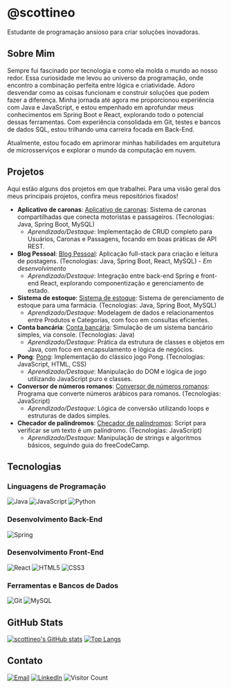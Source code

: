 # @scottineo

Estudante de programação ansioso para criar soluções inovadoras.

## Sobre Mim

Sempre fui fascinado por tecnologia e como ela molda o mundo ao nosso redor. Essa curiosidade me levou ao universo da programação, onde encontro a combinação perfeita entre lógica e criatividade. Adoro desvendar como as coisas funcionam e construir soluções que podem fazer a diferença. Minha jornada até agora me proporcionou experiência com Java e JavaScript, e estou empenhado em aprofundar meus conhecimentos em Spring Boot e React, explorando todo o potencial dessas ferramentas. Com experiência consolidada em Git, testes e bancos de dados SQL, estou trilhando uma carreira focada em Back-End.

Atualmente, estou focado em aprimorar minhas habilidades em arquitetura de microsserviços e explorar o mundo da computação em nuvem.

## Projetos

Aqui estão alguns dos projetos em que trabalhei. Para uma visão geral dos meus principais projetos, confira meus repositórios fixados!

*   **Aplicativo de caronas**: [Aplicativo de caronas](https://github.com/Turma-81-grupo-4/Aplicativo-Carona/): Sistema de caronas compartilhadas que conecta motoristas e passageiros. (Tecnologias: Java, Spring Boot, MySQL)
    *   *Aprendizado/Destaque*: Implementação de CRUD completo para Usuários, Caronas e Passagens, focando em boas práticas de API REST.
*   **Blog Pessoal**: [Blog Pessoal](https://github.com/scottineo/blogpessoal): Aplicação full-stack para criação e leitura de postagens. (Tecnologias: Java, Spring Boot, React, MySQL) - *Em desenvolvimento*
    *   *Aprendizado/Destaque*: Integração entre back-end Spring e front-end React, explorando componentização e gerenciamento de estado.
*   **Sistema de estoque**: [Sistema de estoque](https://github.com/scottineo/projeto_final_bloco_02): Sistema de gerenciamento de estoque para uma farmácia. (Tecnologias: Java, Spring Boot, MySQL)
    *   *Aprendizado/Destaque*: Modelagem de dados e relacionamentos entre Produtos e Categorias, com foco em consultas eficientes.
*   **Conta bancária**: [Conta bancária](https://github.com/scottineo/conta01): Simulação de um sistema bancário simples, via console. (Tecnologias: Java)
    *   *Aprendizado/Destaque*: Prática da estrutura de classes e objetos em Java, com foco em encapsulamento e lógica de negócios.
*   **Pong**: [Pong](https://github.com/scottineo/estudo/tree/main/pong): Implementação do clássico jogo Pong. (Tecnologias: JavaScript, HTML, CSS)
    *   *Aprendizado/Destaque*: Manipulação do DOM e lógica de jogo utilizando JavaScript puro e classes.
*   **Conversor de números romanos**: [Conversor de números romanos](https://github.com/scottineo/estudo/tree/main/pong): <!-- TODO: Verify link for Conversor de números romanos --> Programa que converte números arábicos para romanos. (Tecnologias: JavaScript)
    *   *Aprendizado/Destaque*: Lógica de conversão utilizando loops e estruturas de dados simples.
*   **Checador de palíndromos**: [Checador de palíndromos](https://github.com/scottineo/estudo/tree/main/palindrome_checker): Script para verificar se um texto é um palíndromo. (Tecnologias: JavaScript)
    *   *Aprendizado/Destaque*: Manipulação de strings e algoritmos básicos, seguindo guia do freeCodeCamp.

## Tecnologias

### Linguagens de Programação
![Java](https://img.shields.io/badge/Java-ED8B00?style=for-the-badge&logo=openjdk&logoColor=white)
![JavaScript](https://img.shields.io/badge/JavaScript-F7DF1E?style=for-the-badge&logo=javascript&logoColor=black)
![Python](https://img.shields.io/badge/Python-3776AB?style=for-the-badge&logo=python&logoColor=white)

### Desenvolvimento Back-End
![Spring](https://img.shields.io/badge/Spring-6DB33F?style=for-the-badge&logo=spring&logoColor=white)

### Desenvolvimento Front-End
![React](https://img.shields.io/badge/React-20232A?style=for-the-badge&logo=react&logoColor=61DAFB)
![HTML5](https://img.shields.io/badge/HTML5-E34F26?style=for-the-badge&logo=html5&logoColor=white)
![CSS3](https://img.shields.io/badge/CSS3-1572B6?style=for-the-badge&logo=css3&logoColor=white)

### Ferramentas e Bancos de Dados
![Git](https://img.shields.io/badge/GIT-E44C30?style=for-the-badge&logo=git&logoColor=white)
![MySQL](https://img.shields.io/badge/MySQL-005C84?style=for-the-badge&logo=mysql&logoColor=white)

## GitHub Stats

[![scottineo's GitHub stats](https://github-readme-stats.vercel.app/api?username=scottineo&show_icons=true&theme=dracula)](https://github.com/anuraghazra/github-readme-stats)
[![Top Langs](https://github-readme-stats.vercel.app/api/top-langs/?username=scottineo&layout=compact&theme=dracula)](https://github.com/anuraghazra/github-readme-stats)

## Contato

[![Email](https://img.shields.io/badge/Email-D14836?style=for-the-badge&logo=gmail&logoColor=white)](mailto:henriquemsousa5@gmail.com)
[![LinkedIn](https://img.shields.io/badge/LinkedIn-0077B5?style=for-the-badge&logo=linkedin&logoColor=white)](https://www.linkedin.com/in/luiz-henrique-machado/)
![Visitor Count](https://komarev.com/ghpvc/?username=scottineo&color=blue&style=flat-square)

<!---
scottineo/scottineo is a ✨ special ✨ repository because its `README.md` (this file) appears on your GitHub profile.
You can click the Preview link to take a look at your changes.
--->
